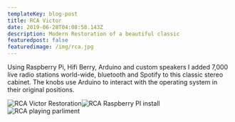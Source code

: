 ```yaml
---
templateKey: blog-post
title: RCA Victor
date: 2019-06-28T04:08:58.143Z
description: Modern Restoration of a beautiful classic
featuredpost: false
featuredimage: /img/rca.jpg
---
```

<span>Using Raspberry Pi, Hifi Berry, Arduino and custom speakers I added 7,000 live radio stations world-wide, bluetooth and Spotify to this classic stereo cabinet. The knobs use Arduino to interact with the operating system in their original positions.</span><div class="images">![RCA Victor Restoration](/img/rca1.jpg)![RCA Raspberry PI install](/img/rca2.jpg)![RCA playing parliment](/img/rca3.jpg)</div>
